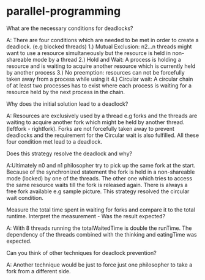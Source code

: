 # parallel-programming

What are the necessary conditions for deadlocks?

A: There are four conditions which are needed to be met in order to create a deadlock. (e.g blocked threads)
    1.) Mutual Exclusion: n2...n threads might want to use a resource simultaneously but the resource is held in non-shareable mode by a thread
    2.) Hold and Wait: A process is holding a resource and is waiting to acquire another resource which is currently held by another process
    3.) No preemption: resources can not be forcefully taken away from a process while using it
    4.) Circular wait: A circular chain of at least two processes has to exist where each process is waiting for a resource held by the next process in the chain.

Why does the initial solution lead to a deadlock?

A: Resources are exclusively used by a thread e.g forks and the threads are waiting to acquire another fork which might 
be held by another thread. (leftfork - rightfork). Forks are not forcefully taken away to prevent deadlocks and the
requirement for the Circular wait is also fulfilled. All these four condition met lead to a deadlock.

Does this strategy resolve the deadlock and why?

A:Ultimately n0 and n1 philosopher try to pick up the same fork at the start. Because of the synchronized statement the fork is held in a
non-shareable mode (locked) by one of the threads. The other one which tries to access the same resource waits till the fork is released again. 
There is always a free fork available e.g sample picture. This strategy resolved the circular wait condition. 

Measure the total time spent in waiting for forks and compare it to the total runtime. Interpret
the measurement - Was the result expected?

A: With 8 threads running the totalWaitedTime is double the runTime. The dependency of the threads combined with the thinking and eatingTime was expected.

Can you think of other techniques for deadlock prevention?

A: Another technique would be just to force just one philosopher to take a fork from a different side. 